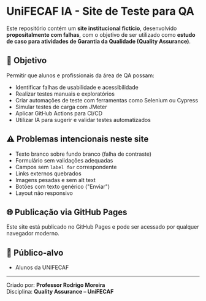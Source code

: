# UniFECAF IA - Site de Teste para QA

Este repositório contém um **site institucional fictício**, desenvolvido **propositalmente com falhas**, com o objetivo de ser utilizado como **estudo de caso para atividades de Garantia da Qualidade (Quality Assurance)**.

## 🎯 Objetivo

Permitir que alunos e profissionais da área de QA possam:

- Identificar falhas de usabilidade e acessibilidade
- Realizar testes manuais e exploratórios
- Criar automações de teste com ferramentas como Selenium ou Cypress
- Simular testes de carga com JMeter
- Aplicar GitHub Actions para CI/CD
- Utilizar IA para sugerir e validar testes automatizados

## ⚠️ Problemas intencionais neste site

- Texto branco sobre fundo branco (falha de contraste)
- Formulário sem validações adequadas
- Campos sem `label for` correspondente
- Links externos quebrados
- Imagens pesadas e sem alt text
- Botões com texto genérico ("Enviar")
- Layout não responsivo

## 🌐 Publicação via GitHub Pages

Este site está publicado no GitHub Pages e pode ser acessado por qualquer navegador moderno.

## 🤖 Público-alvo

- Alunos da UNIFECAF

---

Criado por: **Professor Rodrigo Moreira**  
Disciplina: **Quality Assurance – UniFECAF**
